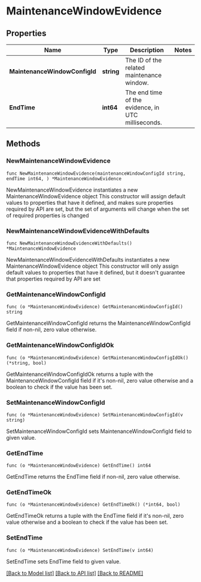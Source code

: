 # MaintenanceWindowEvidence

## Properties

Name | Type | Description | Notes
------------ | ------------- | ------------- | -------------
**MaintenanceWindowConfigId** | **string** | The ID of the related maintenance window. | 
**EndTime** | **int64** | The end time of the evidence, in UTC milliseconds. | 

## Methods

### NewMaintenanceWindowEvidence

`func NewMaintenanceWindowEvidence(maintenanceWindowConfigId string, endTime int64, ) *MaintenanceWindowEvidence`

NewMaintenanceWindowEvidence instantiates a new MaintenanceWindowEvidence object
This constructor will assign default values to properties that have it defined,
and makes sure properties required by API are set, but the set of arguments
will change when the set of required properties is changed

### NewMaintenanceWindowEvidenceWithDefaults

`func NewMaintenanceWindowEvidenceWithDefaults() *MaintenanceWindowEvidence`

NewMaintenanceWindowEvidenceWithDefaults instantiates a new MaintenanceWindowEvidence object
This constructor will only assign default values to properties that have it defined,
but it doesn't guarantee that properties required by API are set

### GetMaintenanceWindowConfigId

`func (o *MaintenanceWindowEvidence) GetMaintenanceWindowConfigId() string`

GetMaintenanceWindowConfigId returns the MaintenanceWindowConfigId field if non-nil, zero value otherwise.

### GetMaintenanceWindowConfigIdOk

`func (o *MaintenanceWindowEvidence) GetMaintenanceWindowConfigIdOk() (*string, bool)`

GetMaintenanceWindowConfigIdOk returns a tuple with the MaintenanceWindowConfigId field if it's non-nil, zero value otherwise
and a boolean to check if the value has been set.

### SetMaintenanceWindowConfigId

`func (o *MaintenanceWindowEvidence) SetMaintenanceWindowConfigId(v string)`

SetMaintenanceWindowConfigId sets MaintenanceWindowConfigId field to given value.


### GetEndTime

`func (o *MaintenanceWindowEvidence) GetEndTime() int64`

GetEndTime returns the EndTime field if non-nil, zero value otherwise.

### GetEndTimeOk

`func (o *MaintenanceWindowEvidence) GetEndTimeOk() (*int64, bool)`

GetEndTimeOk returns a tuple with the EndTime field if it's non-nil, zero value otherwise
and a boolean to check if the value has been set.

### SetEndTime

`func (o *MaintenanceWindowEvidence) SetEndTime(v int64)`

SetEndTime sets EndTime field to given value.



[[Back to Model list]](../README.md#documentation-for-models) [[Back to API list]](../README.md#documentation-for-api-endpoints) [[Back to README]](../README.md)



